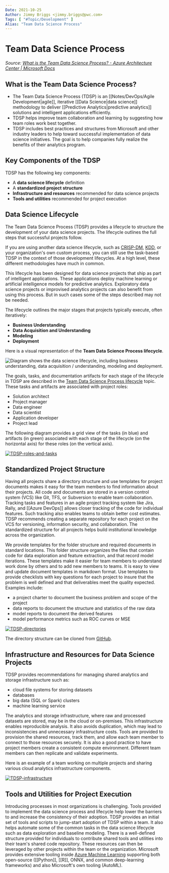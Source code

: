 ```yaml
---
Date: 2021-10-25
Author: Jimmy Briggs <jimmy.briggs@pwc.com>
Tags: [ "#Topic/Development" ]
Alias: "Team Data Science Process"
---
```


# Team Data Science Process

*Source: [What is the Team Data Science Process? - Azure Architecture Center | Microsoft Docs](https://docs.microsoft.com/en-us/azure/architecture/data-science-process/overview)*

## What is the Team Data Science Process?

- The Team Data Science Process (TDSP) is an [[Notes/DevOps/Agile Development|agile]], iterative [[Data Science|data science]] methodology to deliver [[Predictive Analytics|predictive analytics]] solutions and intelligent applications efficiently. 
- TDSP helps improve team collaboration and learning by suggesting how team roles work best together. 
- TDSP includes best practices and structures from Microsoft and other industry leaders to help toward successful implementation of data science initiatives. The goal is to help companies fully realize the benefits of their analytics program.

## Key Components of the TDSP

TDSP has the following key components:

-   A **data science lifecycle** definition
-   A **standardized project structure**
-   **Infrastructure and resources** recommended for data science projects
-   **Tools and utilities** recommended for project execution

## Data Science Lifecycle

The Team Data Science Process (TDSP) provides a lifecycle to structure the development of your data science projects. The lifecycle outlines the full steps that successful projects follow.

If you are using another data science lifecycle, such as [CRISP-DM](https://wikipedia.org/wiki/Cross_Industry_Standard_Process_for_Data_Mining), [KDD,](https://wikipedia.org/wiki/Data_mining#Process) or your organization's own custom process, you can still use the task-based TDSP in the context of those development lifecycles. At a high level, these different methodologies have much in common.

This lifecycle has been designed for data science projects that ship as part of intelligent applications. These applications deploy machine learning or artificial intelligence models for predictive analytics. Exploratory data science projects or improvised analytics projects can also benefit from using this process. But in such cases some of the steps described may not be needed.

The lifecycle outlines the major stages that projects typically execute, often iteratively:

-   **Business Understanding**
-   **Data Acquisition and Understanding**
-   **Modeling**
-   **Deployment**

Here is a visual representation of the **Team Data Science Process lifecycle**.

![Diagram shows the data science lifecycle, including business understanding, data acquisition / understanding, modeling and deployment.](https://docs.microsoft.com/en-us/azure/architecture/data-science-process/media/overview/tdsp-lifecycle2.png)

The goals, tasks, and documentation artifacts for each stage of the lifecycle in TDSP are described in the [Team Data Science Process lifecycle](https://docs.microsoft.com/en-us/azure/architecture/data-science-process/lifecycle) topic. These tasks and artifacts are associated with project roles:

-   Solution architect
-   Project manager
-   Data engineer
-   Data scientist
-   Application developer
-   Project lead

The following diagram provides a grid view of the tasks (in blue) and artifacts (in green) associated with each stage of the lifecycle (on the horizontal axis) for these roles (on the vertical axis).

[![TDSP-roles-and-tasks](https://docs.microsoft.com/en-us/azure/architecture/data-science-process/media/overview/tdsp-tasks-by-roles.png)](https://docs.microsoft.com/en-us/azure/architecture/data-science-process/media/overview/tdsp-tasks-by-roles.png#lightbox)

## Standardized Project Structure

Having all projects share a directory structure and use templates for project documents makes it easy for the team members to find information about their projects. All code and documents are stored in a version control system (VCS) like Git, TFS, or Subversion to enable team collaboration. Tracking tasks and features in an agile project tracking system like Jira, Rally, and [[Azure DevOps]] allows closer tracking of the code for individual features. Such tracking also enables teams to obtain better cost estimates. TDSP recommends creating a separate repository for each project on the VCS for versioning, information security, and collaboration. The standardized structure for all projects helps build institutional knowledge across the organization.

We provide templates for the folder structure and required documents in standard locations. This folder structure organizes the files that contain code for data exploration and feature extraction, and that record model iterations. These templates make it easier for team members to understand work done by others and to add new members to teams. It is easy to view and update document templates in markdown format. Use templates to provide checklists with key questions for each project to insure that the problem is well defined and that deliverables meet the quality expected. Examples include:

-   a project charter to document the business problem and scope of the project
-   data reports to document the structure and statistics of the raw data
-   model reports to document the derived features
-   model performance metrics such as ROC curves or MSE

[![TDSP-directories](https://docs.microsoft.com/en-us/azure/architecture/data-science-process/media/overview/tdsp-dir-structure.png)](https://docs.microsoft.com/en-us/azure/architecture/data-science-process/media/overview/tdsp-dir-structure.png#lightbox)

The directory structure can be cloned from [GitHub](https://github.com/Azure/Azure-TDSP-ProjectTemplate).

## Infrastructure and Resources for Data Science Projects

TDSP provides recommendations for managing shared analytics and storage infrastructure such as:

-   cloud file systems for storing datasets
-   databases
-   big data (SQL or Spark) clusters
-   machine learning service

The analytics and storage infrastructure, where raw and processed datasets are stored, may be in the cloud or on-premises. This infrastructure enables reproducible analysis. It also avoids duplication, which may lead to inconsistencies and unnecessary infrastructure costs. Tools are provided to provision the shared resources, track them, and allow each team member to connect to those resources securely. It is also a good practice to have project members create a consistent compute environment. Different team members can then replicate and validate experiments.

Here is an example of a team working on multiple projects and sharing various cloud analytics infrastructure components.

[![TDSP-infrastructure](https://docs.microsoft.com/en-us/azure/architecture/data-science-process/media/overview/tdsp-analytics-infra.png)](https://docs.microsoft.com/en-us/azure/architecture/data-science-process/media/overview/tdsp-analytics-infra.png#lightbox)

## Tools and Utilities for Project Execution

Introducing processes in most organizations is challenging. Tools provided to implement the data science process and lifecycle help lower the barriers to and increase the consistency of their adoption. TDSP provides an initial set of tools and scripts to jump-start adoption of TDSP within a team. It also helps automate some of the common tasks in the data science lifecycle such as data exploration and baseline modeling. There is a well-defined structure provided for individuals to contribute shared tools and utilities into their team's shared code repository. These resources can then be leveraged by other projects within the team or the organization. Microsoft provides extensive tooling inside [Azure Machine Learning](https://docs.microsoft.com/en-us/azure/machine-learning/) supporting both open-source ([[Python]], [[R]], ONNX, and common deep-learning frameworks) and also Microsoft's own tooling (AutoML).